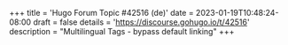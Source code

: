 +++
title = 'Hugo Forum Topic #42516 (de)'
date = 2023-01-19T10:48:24-08:00
draft = false
details = 'https://discourse.gohugo.io/t/42516'
description = "Multilingual Tags - bypass default linking"
+++

